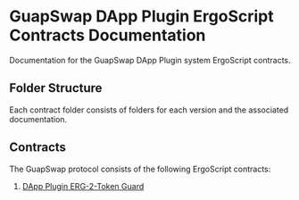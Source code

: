 # GuapSwap DApp Plugin ErgoScript Contracts Documentation

Documentation for the GuapSwap DApp Plugin system ErgoScript contracts.

## Folder Structure

Each contract folder consists of folders for each version and the associated documentation.

## Contracts

The GuapSwap protocol consists of the following ErgoScript contracts:
   
1. [DApp Plugin ERG-2-Token Guard](./plugin_erg2token_guard/README.md)